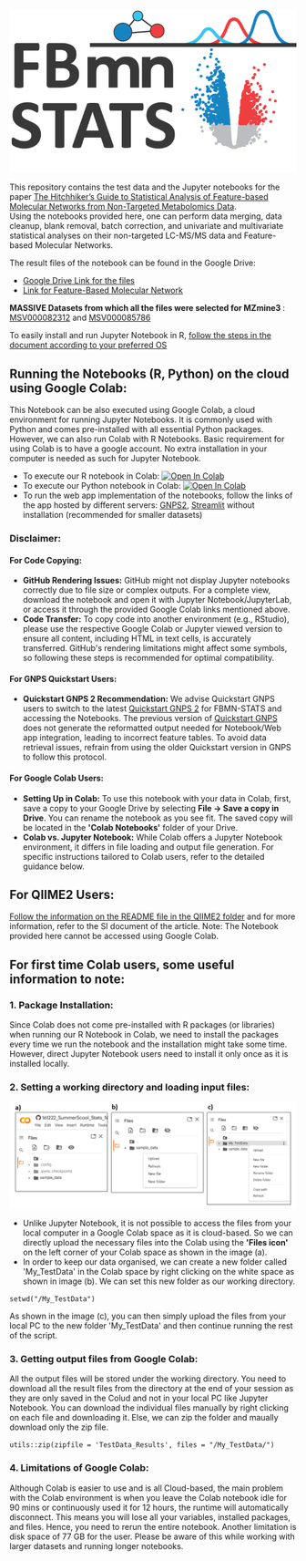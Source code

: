![Google-Colab Files Upload](https://github.com/Functional-Metabolomics-Lab/FBMN-STATS/blob/main/logo/FBMN-STATS_logo2.png)

This repository contains the test data and the Jupyter notebooks for the paper [The Hitchhiker’s Guide to Statistical Analysis of Feature-based Molecular Networks from Non-Targeted Metabolomics Data](https://chemrxiv.org/engage/chemrxiv/article-details/6540eb2548dad23120c52242). <br> Using the notebooks provided here, one can perform data merging, data cleanup, blank removal, batch correction, and univariate and multivariate statistical analyses on their non-targeted LC-MS/MS data and Feature-based Molecular Networks.

The result files of the notebook can be found in the Google Drive:
- [Google Drive Link for the files](https://drive.google.com/drive/folders/1qHAdvDGr9Kre0SK3AMc1Dzfu6XeFE48A?usp=sharing) <br>
- [Link for Feature-Based Molecular Network](https://gnps.ucsd.edu/ProteoSAFe/status.jsp?task=b661d12ba88745639664988329c1363e) <br>

<b>MASSIVE Datasets from which all the files were selected for MZmine3 </b>: 
[MSV000082312](https://massive.ucsd.edu/ProteoSAFe/dataset.jsp?task=8a8139d9248b43e0b0fda17495387756) and [MSV000085786](https://massive.ucsd.edu/ProteoSAFe/dataset.jsp?task=c8411b76f30a4f4ca5d3e42ec13998dc) <br>

To easily install and run Jupyter Notebook in R, [follow the steps in the document according to your preferred OS](https://github.com/Functional-Metabolomics-Lab/FBMN-STATS/tree/main/Jupyter-Notebook-Installation-Guides) <br>

## Running the Notebooks (R, Python) on the cloud using Google Colab:
This Notebook can be also executed using Google Colab, a cloud environment for running Jupyter Notebooks. It is commonly used with Python and comes pre-installed with all essential Python packages. However, we can also run Colab with R Notebooks. Basic requirement for using Colab is to have a google account. No extra installation in your computer is needed as such for Jupyter Notebook. 
- To execute our R notebook in Colab: [![Open In Colab](https://colab.research.google.com/assets/colab-badge.svg)](https://colab.research.google.com/github/Functional-Metabolomics-Lab/FBMN-STATS/blob/main/R/Stats_Untargeted_Metabolomics.ipynb) <br> 
- To execute our Python notebook in Colab: [![Open In Colab](https://colab.research.google.com/assets/colab-badge.svg)](https://colab.research.google.com/github/Functional-Metabolomics-Lab/FBMN-STATS/blob/main/Python/Stats_Untargeted_Metabolomics_python.ipynb) <br>
- To run the web app implementation of the notebooks, follow the links of the app hosted by different servers: [GNPS2](https://fbmn-statsguide.gnps2.org/), [Streamlit](https://metabolomics-statistics.streamlit.app/) without installation (recommended for smaller datasets)

### **Disclaimer:**
#### For Code Copying:
- **GitHub Rendering Issues:** GitHub might not display Jupyter notebooks correctly due to file size or complex outputs. For a complete view, download the notebook and open it with Jupyter Notebook/JupyterLab, or access it through the provided Google Colab links mentioned above.
- **Code Transfer:** To copy code into another environment (e.g., RStudio), please use the respective Google Colab or Jupyter viewed version to ensure all content, including HTML in text cells, is accurately transferred. GitHub's rendering limitations might affect some symbols, so following these steps is recommended for optimal compatibility.

#### For GNPS Quickstart Users:
- **Quickstart GNPS 2 Recommendation:** We advise Quickstart GNPS users to switch to the latest [Quickstart GNPS 2](https://gnps2.org/homepage) for FBMN-STATS and accessing the Notebooks. The previous version of [Quickstart GNPS](https://gnps-quickstart.ucsd.edu/) does not generate the reformatted output needed for Notebook/Web app integration, leading to incorrect feature tables. To avoid data retrieval issues, refrain from using the older Quickstart version in GNPS to follow this protocol.

#### For Google Colab Users:
- **Setting Up in Colab:** To use this notebook with your data in Colab, first, save a copy to your Google Drive by selecting **File → Save a copy in Drive**. You can rename the notebook as you see fit. The saved copy will be located in the **'Colab Notebooks'** folder of your Drive.
- **Colab vs. Jupyter Notebook:** While Colab offers a Jupyter Notebook environment, it differs in file loading and output file generation. For specific instructions tailored to Colab users, refer to the detailed guidance below.

## For QIIME2 Users:
[Follow the information on the README file in the QIIME2 folder](https://github.com/Functional-Metabolomics-Lab/FBMN-STATS/tree/main/QIIME2#readme) and for more information, refer to the SI document of the article. Note: The Notebook provided here cannot be accessed using Google Colab.  

## For first time Colab users, some useful information to note:

### 1. Package Installation:
Since Colab does not come pre-installed with R packages (or libraries) when running our R Notebook in Colab, we need to install the packages every time we run the notebook and the installation might take some time. However, direct Jupyter Notebook users need to install it only once as it is installed locally.

### 2. Setting a working directory and loading input files:
![Google-Colab Files Upload](https://github.com//abzer005/Images-for-Jupyter-Notebooks/blob/main/Image_Google_Colab.png?raw=true)
- Unlike Jupyter Notebook, it is not possible to access the files from your local computer in a Google Colab space as it is cloud-based. So we can directly upload the necessary files into the Colab using the <b>'Files icon'</b> on the left corner of your Colab space as shown in the image (a). 
- In order to keep our data organised, we can create a new folder called 'My_TestData' in the Colab space by right clicking on the white space as shown in image (b). We can set this new folder as our working directory.
```
setwd("/My_TestData") 
```
As shown in the image (c), you can then simply upload the files from your local PC to the new folder 'My_TestData' and then continue running the rest of the script.
 
 ### 3. Getting output files from Google Colab:
 
 All the output files will be stored under the working directory. You need to download all the result files from the directory at the end of your session as they are only saved in the Colud and not in your local PC like Jupyter Notebook. You can download the individual files manually by right clicking on each file and downloading it. Else, we can zip the folder and maually download only the zip file.

``` #To zip the folder:
utils::zip(zipfile = 'TestData_Results', files = "/My_TestData/")
```

### 4. Limitations of Google Colab:
Although Colab is easier to use and is all Cloud-based, the main problem with the Colab environment is when you leave the Colab notebook idle for 90 mins or continuously used it for 12 hours, the runtime will automatically disconnect. This means you will lose all your variables, installed packages, and files. Hence, you need to rerun the entire notebook. Another limitation is disk space of 77 GB for the user. Please be aware of this while working with larger datasets and running longer notebooks.
